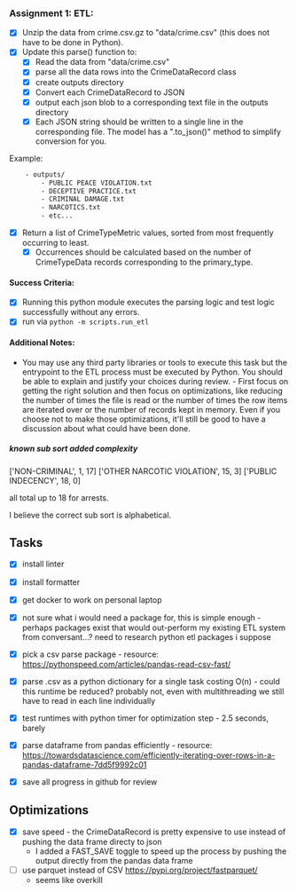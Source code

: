 ### Assignment 1: ETL:

- [x] Unzip the data from crime.csv.gz to "data/crime.csv" (this does not have to be done in Python).
- [x] Update this parse() function to:
  - [x] Read the data from "data/crime.csv"
  - [x] parse all the data rows into the CrimeDataRecord class
  - [x] create outputs directory
  - [x] Convert each CrimeDataRecord to JSON
  - [x] output each json blob to a corresponding text file in the outputs directory
  - [x] Each JSON string should be written to a single line in the corresponding file. The model has a ".to_json()" method to simplify conversion for you.

Example:

```bash
    - outputs/
        - PUBLIC PEACE VIOLATION.txt
        - DECEPTIVE PRACTICE.txt
        - CRIMINAL DAMAGE.txt
        - NARCOTICS.txt
        - etc...
```

- [x] Return a list of CrimeTypeMetric values, sorted from most frequently occurring to least.
  - [x] Occurrences should be calculated based on the number of CrimeTypeData records corresponding to the primary_type.

#### Success Criteria:

- [x] Running this python module executes the parsing logic and test logic successfully without any errors.
- [x] run via `python -m scripts.run_etl`

#### Additional Notes:

- You may use any third party libraries or tools to execute this task but the entrypoint to the ETL process must be executed by Python. You should be able to explain and justify your choices during review. - First focus on getting the right solution and then focus on optimizations, like reducing the number of times the file is read or the number of times the row items are iterated over or the number of records kept in memory. Even if you choose not to make those optimizations, it'll still be good to have a discussion about what could have been done.



##### known sub sort added complexity

['NON-CRIMINAL', 1, 17]
['OTHER NARCOTIC VIOLATION', 15, 3]
['PUBLIC INDECENCY', 18, 0]

all total up to 18 for arrests.

I believe the correct sub sort is alphabetical.

## Tasks

- [x] install linter
- [x] install formatter
- [x] get docker to work on personal laptop
- [x] not sure what i would need a package for, this is simple enough - perhaps packages exist that would out-perform my existing ETL system from conversant...? need to research python etl packages i suppose
- [x] pick a csv parse package - resource: https://pythonspeed.com/articles/pandas-read-csv-fast/
- [x] parse .csv as a python dictionary for a single task costing O(n) - could this runtime be reduced? probably not, even with multithreading we still have to read in each line individually
- [x] test runtimes with python timer for optimization step - 2.5 seconds, barely
- [x] parse dataframe from pandas efficiently - resource: https://towardsdatascience.com/efficiently-iterating-over-rows-in-a-pandas-dataframe-7dd5f9992c01
- [x] save all progress in github for review


## Optimizations

- [x] save speed - the CrimeDataRecord is pretty expensive to use instead of pushing the data frame directy to json
    - I added a FAST_SAVE toggle to speed up the process by pushing the output directly from the pandas data frame
- [ ] use parquet instead of CSV https://pypi.org/project/fastparquet/
    - seems like overkill
